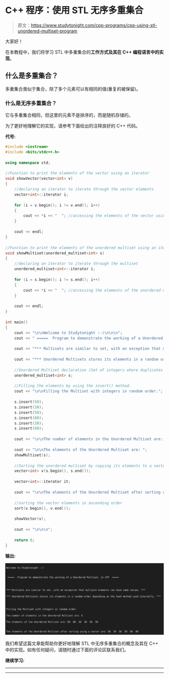 # C++ 程序：使用 STL 无序多重集合

> 原文：<https://www.studytonight.com/cpp-programs/cpp-using-stl-unordered-multiset-program>

大家好！

在本教程中，我们将学习 STL 中多重集合的**工作方式及其在 C++ 编程语言中的实现**。

## 什么是多重集合？

多重集合类似于集合，除了多个元素可以有相同的值(重复的被保留)。

### 什么是无序多重集合？

它与多重集合相同，但这里的元素不是排序的，而是随机存储的。

为了更好地理解它的实现，请参考下面给出的注释良好的 C++ 代码。

**代号:**

```cpp
#include <iostream>
#include <bits/stdc++.h>

using namespace std;

//Function to print the elements of the vector using an iterator
void showVector(vector<int> v)
{
    //declaring an iterator to iterate through the vector elements
    vector<int>::iterator i;

    for (i = v.begin(); i != v.end(); i++)
    {
        cout << *i << "  "; //accessing the elements of the vector using * as i stores the address to each element
    }

    cout << endl;
}

//Function to print the elements of the unordered multiset using an iterator
void showMultiset(unordered_multiset<int> s)
{
    //declaring an iterator to iterate through the multiset
    unordered_multiset<int>::iterator i;

    for (i = s.begin(); i != s.end(); i++)
    {
        cout << *i << "  "; //accessing the elements of the unordered multiset using * as i stores the address to each element
    }

    cout << endl;
}

int main()
{
    cout << "\n\nWelcome to Studytonight :-)\n\n\n";
    cout << " =====  Program to demonstrate the working of a Unordered Multiset, in CPP  ===== \n\n\n\n";

    cout << "*** Multisets are similar to set, with an exception that multiple elements can have same values. *** \n\n";

    cout << "*** Unordered Multisets stores its elements in a random order depending on the hash method used internally. *** \n\n";

    //Unordered Multiset declaration (Set of integers where duplicates are allowed)
    unordered_multiset<int> s;

    //Filling the elements by using the insert() method.
    cout << "\n\nFilling the Multiset with integers in random order."; //Unordered Multiset stores them in a random order

    s.insert(50);
    s.insert(30);
    s.insert(50);
    s.insert(80);
    s.insert(30);
    s.insert(60);

    cout << "\n\nThe number of elements in the Unordered Multiset are: " << s.size();

    cout << "\n\nThe elements of the Unordered Multiset are: ";
    showMultiset(s);

    //Sorting the unordered multiset by copying its elements to a vector
    vector<int> v(s.begin(), s.end());

    vector<int>::iterator it;

    cout << "\n\nThe elements of the Unordered Multiset after sorting using a vector are: ";

    //sorting the vector elements in ascending order
    sort(v.begin(), v.end());

    showVector(v);

    cout << "\n\n\n";

    return 0;
} 
```

**输出:**

![C++ unordered multiset](img/879e3a947895db29da2cf30fccbcff47.png)

我们希望这篇文章能帮助你更好地理解 STL 中无序多重集合的概念及其在 C++ 中的实现。如有任何疑问，请随时通过下面的评论区联系我们。

**继续学习:**

* * *

* * *